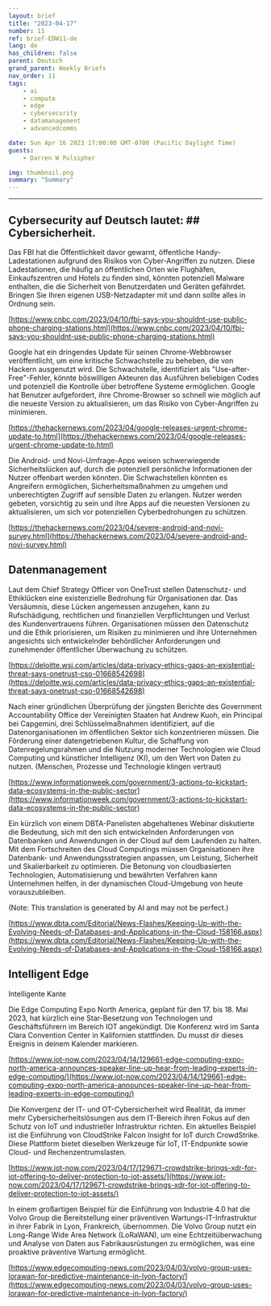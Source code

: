 ```yaml
---
layout: brief
title: "2023-04-17"
number: 11
ref: brief-EDW11-de
lang: de
has_children: false
parent: Deutsch
grand_parent: Weekly Briefs
nav_order: 11
tags:
    - ai
    - compute
    - edge
    - cybersecurity
    - datamanagement
    - advancedcomms

date: Sun Apr 16 2023 17:00:00 GMT-0700 (Pacific Daylight Time)
guests:
    - Darren W Pulsipher

img: thumbnail.png
summary: "Summary"
---
```




---

## Cybersecurity auf Deutsch lautet: ## Cybersicherheit.

Das FBI hat die Öffentlichkeit davor gewarnt, öffentliche Handy-Ladestationen aufgrund des Risikos von Cyber-Angriffen zu nutzen. Diese Ladestationen, die häufig an öffentlichen Orten wie Flughäfen, Einkaufszentren und Hotels zu finden sind, könnten potenziell Malware enthalten, die die Sicherheit von Benutzerdaten und Geräten gefährdet. Bringen Sie Ihren eigenen USB-Netzadapter mit und dann sollte alles in Ordnung sein.

[https://www.cnbc.com/2023/04/10/fbi-says-you-shouldnt-use-public-phone-charging-stations.html](https://www.cnbc.com/2023/04/10/fbi-says-you-shouldnt-use-public-phone-charging-stations.html)

Google hat ein dringendes Update für seinen Chrome-Webbrowser veröffentlicht, um eine kritische Schwachstelle zu beheben, die von Hackern ausgenutzt wird. Die Schwachstelle, identifiziert als "Use-after-Free"-Fehler, könnte böswilligen Akteuren das Ausführen beliebigen Codes und potenziell die Kontrolle über betroffene Systeme ermöglichen. Google hat Benutzer aufgefordert, ihre Chrome-Browser so schnell wie möglich auf die neueste Version zu aktualisieren, um das Risiko von Cyber-Angriffen zu minimieren.

[https://thehackernews.com/2023/04/google-releases-urgent-chrome-update-to.html](https://thehackernews.com/2023/04/google-releases-urgent-chrome-update-to.html)

Die Android- und Novi-Umfrage-Apps weisen schwerwiegende Sicherheitslücken auf, durch die potenziell persönliche Informationen der Nutzer offenbart werden könnten. Die Schwachstellen könnten es Angreifern ermöglichen, Sicherheitsmaßnahmen zu umgehen und unberechtigten Zugriff auf sensible Daten zu erlangen. Nutzer werden gebeten, vorsichtig zu sein und ihre Apps auf die neuesten Versionen zu aktualisieren, um sich vor potenziellen Cyberbedrohungen zu schützen.

[https://thehackernews.com/2023/04/severe-android-and-novi-survey.html](https://thehackernews.com/2023/04/severe-android-and-novi-survey.html)

## Datenmanagement

Laut dem Chief Strategy Officer von OneTrust stellen Datenschutz- und Ethiklücken eine existenzielle Bedrohung für Organisationen dar. Das Versäumnis, diese Lücken angemessen anzugehen, kann zu Rufschädigung, rechtlichen und finanziellen Verpflichtungen und Verlust des Kundenvertrauens führen. Organisationen müssen den Datenschutz und die Ethik priorisieren, um Risiken zu minimieren und ihre Unternehmen angesichts sich entwickelnder behördlicher Anforderungen und zunehmender öffentlicher Überwachung zu schützen.

[https://deloitte.wsj.com/articles/data-privacy-ethics-gaps-an-existential-threat-says-onetrust-cso-01668542698](https://deloitte.wsj.com/articles/data-privacy-ethics-gaps-an-existential-threat-says-onetrust-cso-01668542698)

Nach einer gründlichen Überprüfung der jüngsten Berichte des Government Accountability Office der Vereinigten Staaten hat Andrew Kuoh, ein Principal bei Capgemini, drei Schlüsselmaßnahmen identifiziert, auf die Datenorganisationen im öffentlichen Sektor sich konzentrieren müssen. Die Förderung einer datengetriebenen Kultur, die Schaffung von Datenregelungsrahmen und die Nutzung moderner Technologien wie Cloud Computing und künstlicher Intelligenz (KI), um den Wert von Daten zu nutzen. (Menschen, Prozesse und Technologie klingen vertraut)

[https://www.informationweek.com/government/3-actions-to-kickstart-data-ecosystems-in-the-public-sector](https://www.informationweek.com/government/3-actions-to-kickstart-data-ecosystems-in-the-public-sector)

Ein kürzlich von einem DBTA-Panelisten abgehaltenes Webinar diskutierte die Bedeutung, sich mit den sich entwickelnden Anforderungen von Datenbanken und Anwendungen in der Cloud auf dem Laufenden zu halten. Mit dem Fortschreiten des Cloud Computings müssen Organisationen ihre Datenbank- und Anwendungsstrategien anpassen, um Leistung, Sicherheit und Skalierbarkeit zu optimieren. Die Betonung von cloudbasierten Technologien, Automatisierung und bewährten Verfahren kann Unternehmen helfen, in der dynamischen Cloud-Umgebung von heute vorauszubleiben. 

(Note: This translation is generated by AI and may not be perfect.)

[https://www.dbta.com/Editorial/News-Flashes/Keeping-Up-with-the-Evolving-Needs-of-Databases-and-Applications-in-the-Cloud-158166.aspx](https://www.dbta.com/Editorial/News-Flashes/Keeping-Up-with-the-Evolving-Needs-of-Databases-and-Applications-in-the-Cloud-158166.aspx)

## Intelligent Edge

Intelligente Kante

Die Edge Computing Expo North America, geplant für den 17. bis 18. Mai 2023, hat kürzlich eine Star-Besetzung von Technologen und Geschäftsführern im Bereich IOT angekündigt. Die Konferenz wird im Santa Clara Convention Center in Kalifornien stattfinden. Du musst dir dieses Ereignis in deinem Kalender markieren.

[https://www.iot-now.com/2023/04/14/129661-edge-computing-expo-north-america-announces-speaker-line-up-hear-from-leading-experts-in-edge-computing/](https://www.iot-now.com/2023/04/14/129661-edge-computing-expo-north-america-announces-speaker-line-up-hear-from-leading-experts-in-edge-computing/)

Die Konvergenz der IT- und OT-Cybersicherheit wird Realität, da immer mehr Cybersicherheitslösungen aus dem IT-Bereich ihren Fokus auf den Schutz von IoT und industrieller Infrastruktur richten. Ein aktuelles Beispiel ist die Einführung von CloudStrike Falcon Insight for IoT durch CrowdStrike. Diese Plattform bietet dieselben Werkzeuge für IoT, IT-Endpunkte sowie Cloud- und Rechenzentrumslasten.

[https://www.iot-now.com/2023/04/17/129671-crowdstrike-brings-xdr-for-iot-offering-to-deliver-protection-to-iot-assets/](https://www.iot-now.com/2023/04/17/129671-crowdstrike-brings-xdr-for-iot-offering-to-deliver-protection-to-iot-assets/)

In einem großartigen Beispiel für die Einführung von Industrie 4.0 hat die Volvo Group die Bereitstellung einer präventiven Wartungs-IT-Infrastruktur in ihrer Fabrik in Lyon, Frankreich, übernommen. Die Volvo Group nutzt ein Long-Range Wide Area Network (LoRaWAN), um eine Echtzeitüberwachung und Analyse von Daten aus Fabrikausrüstungen zu ermöglichen, was eine proaktive präventive Wartung ermöglicht.

[https://www.edgecomputing-news.com/2023/04/03/volvo-group-uses-lorawan-for-predictive-maintenance-in-lyon-factory/](https://www.edgecomputing-news.com/2023/04/03/volvo-group-uses-lorawan-for-predictive-maintenance-in-lyon-factory/)


